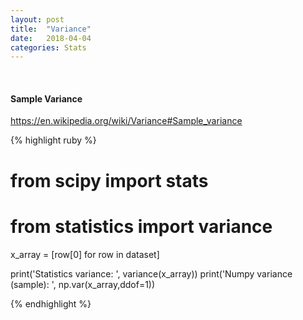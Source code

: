 ```yaml
---
layout: post
title:  "Variance"
date:   2018-04-04
categories: Stats
---
```

<br />
<h4>Sample Variance</h4>

<a href="https://en.wikipedia.org/wiki/Variance#Sample_variance">
https://en.wikipedia.org/wiki/Variance#Sample_variance
</a>

{% highlight ruby %}
# from scipy import stats
# from statistics import variance

x_array = [row[0] for row in dataset]

print('Statistics variance: ', variance(x_array))
print('Numpy variance (sample): ', np.var(x_array,ddof=1))

{% endhighlight %}
